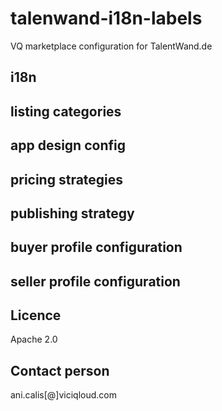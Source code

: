 # talenwand-i18n-labels
VQ marketplace configuration for TalentWand.de

## i18n
## listing categories
## app design config
## pricing strategies
## publishing strategy
## buyer profile configuration
## seller profile configuration

## Licence
Apache 2.0

## Contact person
ani.calis[@]viciqloud.com